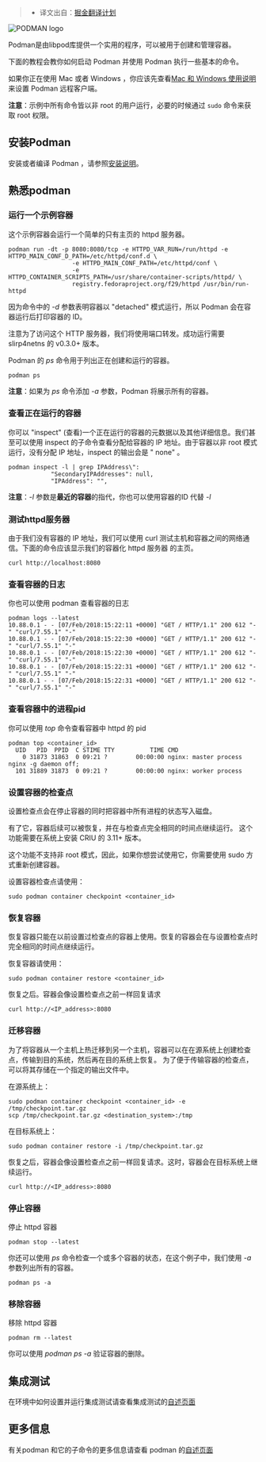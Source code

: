 > - 译文出自：[掘金翻译计划](https://juejin.cn/translate)

![PODMAN logo](../../logo/podman-logo-source.svg)

Podman是由libpod库提供一个实用的程序，可以被用于创建和管理容器。

下面的教程会教你如何启动 Podman 并使用 Podman 执行一些基本的命令。

如果你正在使用 Mac 或者 Windows
，你应该先查看[Mac 和 Windows 使用说明](https://github.com/containers/podman/blob/main/docs/tutorials/mac_win_client.md)来设置 Podman
远程客户端。

**注意**：示例中所有命令皆以非 root 的用户运行，必要的时候通过 `sudo` 命令来获取 root 权限。

## 安装Podman

安装或者编译 Podman ，请参照[安装说明](https://github.com/containers/podman/blob/main/install.md)。

## 熟悉podman

### 运行一个示例容器

这个示例容器会运行一个简单的只有主页的 httpd 服务器。

```console
podman run -dt -p 8080:8080/tcp -e HTTPD_VAR_RUN=/run/httpd -e HTTPD_MAIN_CONF_D_PATH=/etc/httpd/conf.d \
                  -e HTTPD_MAIN_CONF_PATH=/etc/httpd/conf \
                  -e HTTPD_CONTAINER_SCRIPTS_PATH=/usr/share/container-scripts/httpd/ \
                  registry.fedoraproject.org/f29/httpd /usr/bin/run-httpd
```

因为命令中的 *-d* 参数表明容器以 "detached" 模式运行，所以 Podman 会在容器运行后打印容器的 ID。

注意为了访问这个 HTTP 服务器，我们将使用端口转发。成功运行需要 slirp4netns 的 v0.3.0+ 版本。

Podman 的 *ps* 命令用于列出正在创建和运行的容器。

```console
podman ps
```

**注意**：如果为 *ps* 命令添加 *-a* 参数，Podman 将展示所有的容器。

### 查看正在运行的容器

你可以 "inspect" (查看)一个正在运行的容器的元数据以及其他详细信息。我们甚至可以使用 inspect 的子命令查看分配给容器的 IP 地址。由于容器以非 root 模式运行，没有分配 IP 地址，inspect 的输出会是 "
none" 。

```console
podman inspect -l | grep IPAddress\":
            "SecondaryIPAddresses": null,
            "IPAddress": "",
```

**注意**：*-l* 参数是**最近的容器**的指代，你也可以使用容器的ID 代替 *-l*

### 测试httpd服务器

由于我们没有容器的 IP 地址，我们可以使用 curl 测试主机和容器之间的网络通信。下面的命令应该显示我们的容器化 httpd 服务器 的主页。

```console
curl http://localhost:8080
```

### 查看容器的日志

你也可以使用 podman 查看容器的日志

```console
podman logs --latest
10.88.0.1 - - [07/Feb/2018:15:22:11 +0000] "GET / HTTP/1.1" 200 612 "-" "curl/7.55.1" "-"
10.88.0.1 - - [07/Feb/2018:15:22:30 +0000] "GET / HTTP/1.1" 200 612 "-" "curl/7.55.1" "-"
10.88.0.1 - - [07/Feb/2018:15:22:30 +0000] "GET / HTTP/1.1" 200 612 "-" "curl/7.55.1" "-"
10.88.0.1 - - [07/Feb/2018:15:22:31 +0000] "GET / HTTP/1.1" 200 612 "-" "curl/7.55.1" "-"
10.88.0.1 - - [07/Feb/2018:15:22:31 +0000] "GET / HTTP/1.1" 200 612 "-" "curl/7.55.1" "-"
```

### 查看容器中的进程pid

你可以使用 *top* 命令查看容器中 httpd 的 pid

```console
podman top <container_id>
  UID   PID  PPID  C STIME TTY          TIME CMD
    0 31873 31863  0 09:21 ?        00:00:00 nginx: master process nginx -g daemon off;
  101 31889 31873  0 09:21 ?        00:00:00 nginx: worker process
```

### 设置容器的检查点

设置检查点会在停止容器的同时把容器中所有进程的状态写入磁盘。

有了它，容器后续可以被恢复，并在与检查点完全相同的时间点继续运行。 这个功能需要在系统上安装 CRIU 的 3.11+ 版本。

这个功能不支持非 root 模式，因此，如果你想尝试使用它，你需要使用 sudo 方式重新创建容器。

设置容器检查点请使用：

```console
sudo podman container checkpoint <container_id>
```

### 恢复容器

恢复容器只能在以前设置过检查点的容器上使用。恢复的容器会在与设置检查点时完全相同的时间点继续运行。

恢复容器请使用：

```console
sudo podman container restore <container_id>
```

恢复之后。容器会像设置检查点之前一样回复请求

```console
curl http://<IP_address>:8080
```

### 迁移容器

为了将容器从一个主机上热迁移到另一个主机，容器可以在在源系统上创建检查点，传输到目的系统，然后再在目的系统上恢复。
为了便于传输容器的检查点，可以将其存储在一个指定的输出文件中。

在源系统上：

```console
sudo podman container checkpoint <container_id> -e /tmp/checkpoint.tar.gz
scp /tmp/checkpoint.tar.gz <destination_system>:/tmp
```

在目标系统上：

```console
sudo podman container restore -i /tmp/checkpoint.tar.gz
```

恢复之后，容器会像设置检查点之前一样回复请求。这时，容器会在目标系统上继续运行。

```console
curl http://<IP_address>:8080
```

### 停止容器

停止 httpd 容器

```console
podman stop --latest
```

你还可以使用 *ps* 命令检查一个或多个容器的状态，在这个例子中，我们使用 *-a* 参数列出所有的容器。

```console
podman ps -a
```

### 移除容器

移除 httpd 容器

```console
podman rm --latest
```

你可以使用 *podman ps -a* 验证容器的删除。

## 集成测试

在环境中如何设置并运行集成测试请查看集成测试的[自述页面](../../test/README.md)

## 更多信息

有关podman 和它的子命令的更多信息请查看 podman 的[自述页面](../../README.md#commands)
